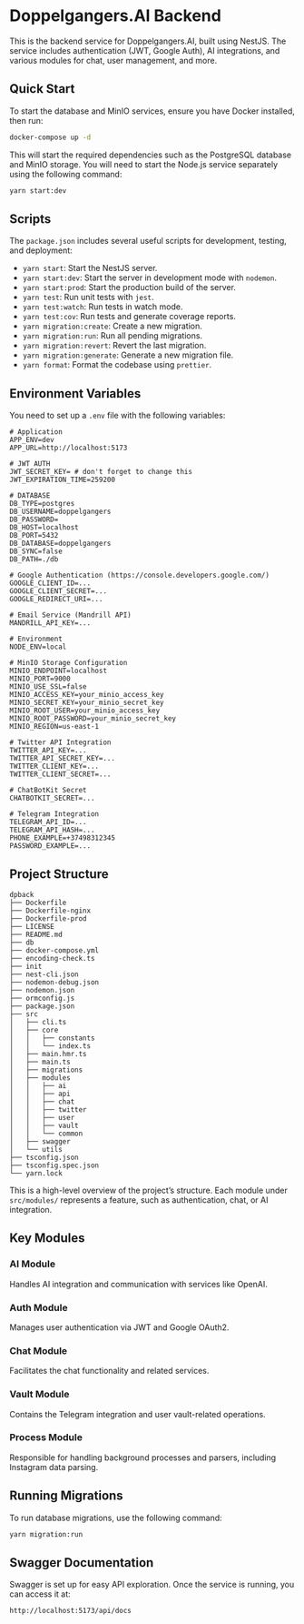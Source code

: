 
# Doppelgangers.AI Backend

This is the backend service for Doppelgangers.AI, built using NestJS. The service includes authentication (JWT, Google Auth), AI integrations, and various modules for chat, user management, and more.

## Quick Start

To start the database and MinIO services, ensure you have Docker installed, then run:

```bash
docker-compose up -d
```

This will start the required dependencies such as the PostgreSQL database and MinIO storage. You will need to start the Node.js service separately using the following command:

```bash
yarn start:dev
```

## Scripts

The `package.json` includes several useful scripts for development, testing, and deployment:

- `yarn start`: Start the NestJS server.
- `yarn start:dev`: Start the server in development mode with `nodemon`.
- `yarn start:prod`: Start the production build of the server.
- `yarn test`: Run unit tests with `jest`.
- `yarn test:watch`: Run tests in watch mode.
- `yarn test:cov`: Run tests and generate coverage reports.
- `yarn migration:create`: Create a new migration.
- `yarn migration:run`: Run all pending migrations.
- `yarn migration:revert`: Revert the last migration.
- `yarn migration:generate`: Generate a new migration file.
- `yarn format`: Format the codebase using `prettier`.

## Environment Variables

You need to set up a `.env` file with the following variables:

```env
# Application
APP_ENV=dev
APP_URL=http://localhost:5173

# JWT AUTH
JWT_SECRET_KEY= # don't forget to change this
JWT_EXPIRATION_TIME=259200

# DATABASE
DB_TYPE=postgres
DB_USERNAME=doppelgangers
DB_PASSWORD=
DB_HOST=localhost
DB_PORT=5432
DB_DATABASE=doppelgangers
DB_SYNC=false
DB_PATH=./db

# Google Authentication (https://console.developers.google.com/)
GOOGLE_CLIENT_ID=...
GOOGLE_CLIENT_SECRET=...
GOOGLE_REDIRECT_URI=...

# Email Service (Mandrill API)
MANDRILL_API_KEY=...

# Environment
NODE_ENV=local

# MinIO Storage Configuration
MINIO_ENDPOINT=localhost
MINIO_PORT=9000
MINIO_USE_SSL=false
MINIO_ACCESS_KEY=your_minio_access_key
MINIO_SECRET_KEY=your_minio_secret_key
MINIO_ROOT_USER=your_minio_access_key
MINIO_ROOT_PASSWORD=your_minio_secret_key
MINIO_REGION=us-east-1

# Twitter API Integration
TWITTER_API_KEY=...
TWITTER_API_SECRET_KEY=...
TWITTER_CLIENT_KEY=...
TWITTER_CLIENT_SECRET=...

# ChatBotKit Secret
CHATBOTKIT_SECRET=...

# Telegram Integration
TELEGRAM_API_ID=...
TELEGRAM_API_HASH=...
PHONE_EXAMPLE=+37498312345
PASSWORD_EXAMPLE=...
```

## Project Structure

```plaintext
dpback
├── Dockerfile
├── Dockerfile-nginx
├── Dockerfile-prod
├── LICENSE
├── README.md
├── db
├── docker-compose.yml
├── encoding-check.ts
├── init
├── nest-cli.json
├── nodemon-debug.json
├── nodemon.json
├── ormconfig.js
├── package.json
├── src
│   ├── cli.ts
│   ├── core
│   │   ├── constants
│   │   └── index.ts
│   ├── main.hmr.ts
│   ├── main.ts
│   ├── migrations
│   ├── modules
│   │   ├── ai
│   │   ├── api
│   │   ├── chat
│   │   ├── twitter
│   │   ├── user
│   │   ├── vault
│   │   └── common
│   ├── swagger
│   └── utils
├── tsconfig.json
├── tsconfig.spec.json
└── yarn.lock
```

This is a high-level overview of the project’s structure. Each module under `src/modules/` represents a feature, such as authentication, chat, or AI integration.

## Key Modules

### AI Module
Handles AI integration and communication with services like OpenAI.

### Auth Module
Manages user authentication via JWT and Google OAuth2.

### Chat Module
Facilitates the chat functionality and related services.

### Vault Module
Contains the Telegram integration and user vault-related operations.

### Process Module
Responsible for handling background processes and parsers, including Instagram data parsing.

## Running Migrations

To run database migrations, use the following command:

```bash
yarn migration:run
```

## Swagger Documentation

Swagger is set up for easy API exploration. Once the service is running, you can access it at:

```
http://localhost:5173/api/docs
```